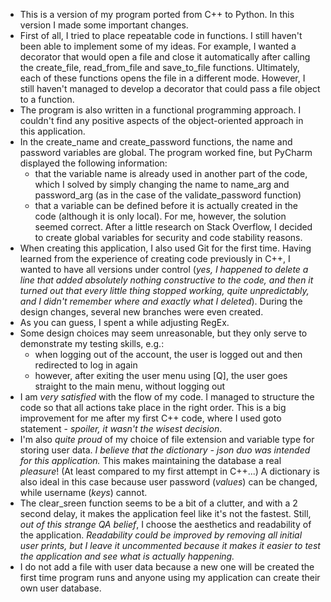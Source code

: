 * This is a version of my program ported from C++ to Python. In this version I made some important changes.
* First of all, I tried to place repeatable code in functions. I still haven't been able to implement some of my ideas. For example, I wanted a decorator that would open a file and close it automatically after calling the create_file, read_from_file and save_to_file functions. Ultimately, each of these functions opens the file in a different mode. However, I still haven't managed to develop a decorator that could pass a file object to a function.
* The program is also written in a functional programming approach. I couldn't find any positive aspects of the object-oriented approach in this application.
* In the create_name and create_password functions, the name and password variables are global. The program worked fine, but PyCharm displayed the following information:
  * that the variable name is already used in another part of the code, which I solved by simply changing the name to name_arg and password_arg (as in the case of the validate_password function)
  * that a variable can be defined before it is actually created in the code (although it is only local). For me, however, the solution seemed correct. After a little research on Stack Overflow, I decided to create global variables for security and code stability reasons.
* When creating this application, I also used Git for the first time. Having learned from the experience of creating code previously in C++, I wanted to have all versions under control (*yes, I happened to delete a line that added absolutely nothing constructive to the code, and then it turned out that every little thing stopped working, quite unpredictably, and I didn't remember where and exactly what I deleted*). During the design changes, several new branches were even created.
* As you can guess, I spent a while adjusting RegEx.
* Some design choices may seem unreasonable, but they only serve to demonstrate my testing skills, e.g.:
  * when logging out of the account, the user is logged out and then redirected to log in again
  * however, after exiting the user menu using [Q], the user goes straight to the main menu, without logging out
* I am *very satisfied* with the flow of my code. I managed to structure the code so that all actions take place in the right order. This is a big improvement for me after my first C++ code, where I used goto statement - *spoiler, it wasn't the wisest decision*.
* I'm also *quite proud* of my choice of file extension and variable type for storing user data. *I believe that the dictionary - json duo was intended for this application.* This makes maintaining the database a real *pleasure*! (At least compared to my first attempt in C++...) A dictionary is also ideal in this case because user password (*values*) can be changed, while username (*keys*) cannot.
* The clear_sreen function seems to be a bit of a clutter, and with a 2 second delay, it makes the application feel like it's not the fastest. Still, *out of this strange QA belief*, I choose the aesthetics and readability of the application. *Readability could be improved by removing all initial user prints, but I leave it uncommented because it makes it easier to test the application and see what is actually happening.*
* I do not add a file with user data because a new one will be created the first time program runs and anyone using my application can create their own user database.
